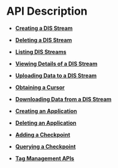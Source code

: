 # API Description<a name="dis_02_0015"></a>

-   **[Creating a DIS Stream](creating-a-dis-stream.md)**  

-   **[Deleting a DIS Stream](deleting-a-dis-stream.md)**  

-   **[Listing DIS Streams](listing-dis-streams.md)**  

-   **[Viewing Details of a DIS Stream](viewing-details-of-a-dis-stream.md)**  

-   **[Uploading Data to a DIS Stream](uploading-data-to-a-dis-stream.md)**  

-   **[Obtaining a Cursor](obtaining-a-cursor.md)**  

-   **[Downloading Data from a DIS Stream](downloading-data-from-a-dis-stream.md)**  

-   **[Creating an Application](creating-an-application.md)**  

-   **[Deleting an Application](deleting-an-application.md)**  

-   **[Adding a Checkpoint](adding-a-checkpoint.md)**  

-   **[Querying a Checkpoint](querying-a-checkpoint.md)**  

-   **[Tag Management APIs](tag-management-apis.md)**  



